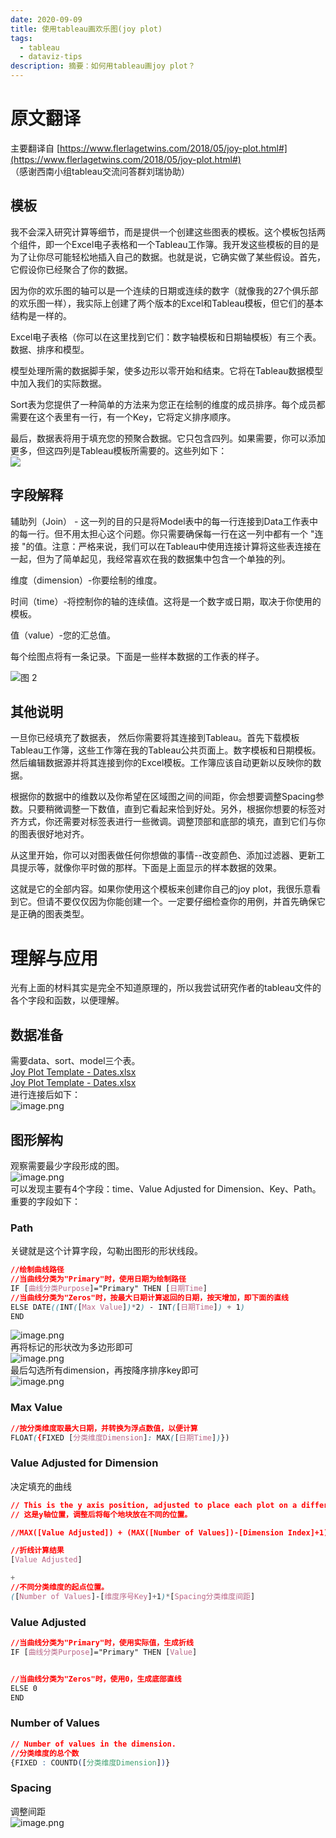 ```yaml
---
date: 2020-09-09
title: 使用tableau画欢乐图(joy plot)
tags:
  - tableau
  - dataviz-tips
description: 摘要：如何用tableau画joy plot？
---
```



# 原文翻译

主要翻译自 [https://www.flerlagetwins.com/2018/05/joy-plot.html#](https://www.flerlagetwins.com/2018/05/joy-plot.html#)<br />（感谢西南小组tableau交流问答群刘瑞协助）<br />

## 模板

我不会深入研究计算等细节，而是提供一个创建这些图表的模板。这个模板包括两个组件，即一个Excel电子表格和一个Tableau工作簿。我开发这些模板的目的是为了让你尽可能轻松地插入自己的数据。也就是说，它确实做了某些假设。首先，它假设你已经聚合了你的数据。

因为你的欢乐图的轴可以是一个连续的日期或连续的数字（就像我的27个俱乐部的欢乐图一样），我实际上创建了两个版本的Excel和Tableau模板，但它们的基本结构是一样的。

Excel电子表格（你可以在这里找到它们：数字轴模板和日期轴模板）有三个表。数据、排序和模型。

模型处理所需的数据脚手架，使多边形以零开始和结束。它将在Tableau数据模型中加入我们的实际数据。

Sort表为您提供了一种简单的方法来为您正在绘制的维度的成员排序。每个成员都需要在这个表里有一行，有一个Key，它将定义排序顺序。

最后，数据表将用于填充您的预聚合数据。它只包含四列。如果需要，你可以添加更多，但这四列是Tableau模板所需要的。这些列如下：<br />![](https://2.bp.blogspot.com/--0GbTojp77Q/WtK9AKo7TbI/AAAAAAAAKAg/Llrl42iiauAGz4Mgz3vGhI386bSctjzeQCLcBGAs/s1600/Sample%2BData.PNG#align=left&display=inline&height=688&originHeight=688&originWidth=462&status=done&style=none&width=462)

## 字段解释

辅助列（Join） - 这一列的目的只是将Model表中的每一行连接到Data工作表中的每一行。但不用太担心这个问题。你只需要确保每一行在这一列中都有一个 "连接 "的值。注意：严格来说，我们可以在Tableau中使用连接计算将这些表连接在一起，但为了简单起见，我经常喜欢在我的数据集中包含一个单独的列。

维度（dimension）-你要绘制的维度。

时间（time）-将控制你的轴的连续值。这将是一个数字或日期，取决于你使用的模板。

值（value）-您的汇总值。

每个绘图点将有一条记录。下面是一些样本数据的工作表的样子。<br />

![图 2](https://pub-833348ee5761457dbfac749bcd651384.r2.dev/datablog/c9e28b5f077d5638a2529063e18a9ef49fb69f5acfe54e2577f4cb7048358839.png)  





## 其他说明

一旦你已经填充了数据表， 然后你需要将其连接到Tableau。首先下载模板Tableau工作簿，这些工作簿在我的Tableau公共页面上。数字模板和日期模板。然后编辑数据源并将其连接到你的Excel模板。工作簿应该自动更新以反映你的数据。

根据你的数据中的维数以及你希望在区域图之间的间距，你会想要调整Spacing参数。只要稍微调整一下数值，直到它看起来恰到好处。另外，根据你想要的标签对齐方式，你还需要对标签表进行一些微调。调整顶部和底部的填充，直到它们与你的图表很好地对齐。

从这里开始，你可以对图表做任何你想做的事情--改变颜色、添加过滤器、更新工具提示等，就像你平时做的那样。下面是上面显示的样本数据的效果。

这就是它的全部内容。如果你使用这个模板来创建你自己的joy plot，我很乐意看到它。但请不要仅仅因为你能创建一个。一定要仔细检查你的用例，并首先确保它是正确的图表类型。


# 理解与应用

光有上面的材料其实是完全不知道原理的，所以我尝试研究作者的tableau文件的各个字段和函数，以便理解。

## 数据准备

需要data、sort、model三个表。<br />[Joy Plot Template - Dates.xlsx](https://www.yuque.com/attachments/yuque/0/2020/xlsx/93504/1598968661692-aa5106c7-c2f3-4401-961e-224dcdf344eb.xlsx)<br />[Joy Plot Template - Dates.xlsx](https://www.yuque.com/attachments/yuque/0/2020/xlsx/93504/1598968628017-8fd8143f-a4d5-4e05-a014-6f09eedbfed0.xlsx?_lake_card=%7B%22uid%22%3A%221598968629448-0%22%2C%22src%22%3A%22https%3A%2F%2Fwww.yuque.com%2Fattachments%2Fyuque%2F0%2F2020%2Fxlsx%2F93504%2F1598968628017-8fd8143f-a4d5-4e05-a014-6f09eedbfed0.xlsx%22%2C%22name%22%3A%22Joy%20Plot%20Template%20-%20Dates.xlsx%22%2C%22size%22%3A23262%2C%22type%22%3A%22application%2Fvnd.openxmlformats-officedocument.spreadsheetml.sheet%22%2C%22ext%22%3A%22xlsx%22%2C%22progress%22%3A%7B%22percent%22%3A99%7D%2C%22status%22%3A%22done%22%2C%22percent%22%3A0%2C%22id%22%3A%22qmeDZ%22%2C%22card%22%3A%22file%22%7D)<br />进行连接后如下：<br />![image.png](https://cdn.nlark.com/yuque/0/2020/png/93504/1598967804294-780dd78f-65a8-4c91-bbab-6137ced5f3cb.png#align=left&display=inline&height=751&originHeight=751&originWidth=1457&size=151734&status=done&style=none&width=1457)

## 图形解构

观察需要最少字段形成的图。<br />![image.png](https://cdn.nlark.com/yuque/0/2020/png/93504/1598970022982-9cddd00c-cd6c-4c90-9205-422dd5fdaaab.png#align=left&display=inline&height=966&originHeight=966&originWidth=1451&size=149981&status=done&style=none&width=1451)<br />可以发现主要有4个字段：time、Value Adjusted for Dimension、Key、Path。<br />重要的字段如下：

### Path

关键就是这个计算字段，勾勒出图形的形状线段。

```css
//绘制曲线路径
//当曲线分类为"Primary"时，使用日期为绘制路径
IF [曲线分类Purpose]="Primary" THEN [日期Time]
//当曲线分类为"Zeros"时，按最大日期计算返回的日期，按天增加，即下面的直线
ELSE DATE((INT([Max Value])*2) - INT([日期Time]) + 1)
END
```

![image.png](https://cdn.nlark.com/yuque/0/2020/png/93504/1599572138702-963c0ddd-dd00-477e-8772-7688a98b01b6.png#align=left&display=inline&height=969&originHeight=969&originWidth=1702&size=168587&status=done&style=none&width=1702)<br />再将标记的形状改为多边形即可<br />![image.png](https://cdn.nlark.com/yuque/0/2020/png/93504/1599573453100-75febf84-607d-4d0b-9b1e-6f30e313b4e3.png#align=left&display=inline&height=822&originHeight=822&originWidth=2281&size=92788&status=done&style=none&width=2281)<br />最后勾选所有dimension，再按降序排序key即可<br />![image.png](https://cdn.nlark.com/yuque/0/2020/png/93504/1599574213167-b21e3936-b5c3-46dd-a13c-23a16324313c.png#align=left&display=inline&height=1250&originHeight=1250&originWidth=1686&size=155732&status=done&style=none&width=1686)

### Max Value

```css
//按分类维度取最大日期，并转换为浮点数值，以便计算
FLOAT({FIXED [分类维度Dimension]: MAX([日期Time])})
```


### Value Adjusted for Dimension

决定填充的曲线

```css
// This is the y axis position, adjusted to place each plot on a different spot.
// 这是y轴位置，调整后将每个地块放在不同的位置。

//MAX([Value Adjusted]) + (MAX([Number of Values])-[Dimension Index]+1)*[Spacing]

//折线计算结果
[Value Adjusted] 

+ 
//不同分类维度的起点位置。
([Number of Values]-[维度序号Key]+1)*[Spacing分类维度间距]
```


### Value Adjusted

```css
//当曲线分类为"Primary"时，使用实际值，生成折线
IF [曲线分类Purpose]="Primary" THEN [Value]


//当曲线分类为"Zeros"时，使用0，生成底部直线
ELSE 0
END
```


### Number of Values

```css
// Number of values in the dimension.
//分类维度的总个数
{FIXED : COUNTD([分类维度Dimension])}
```


### Spacing

调整间距<br />![image.png](https://cdn.nlark.com/yuque/0/2020/png/93504/1599471647568-94a5bd1a-851c-4980-940a-47f609e5aaf6.png#align=left&display=inline&height=292&originHeight=292&originWidth=572&size=17785&status=done&style=none&width=572)


<Comment />